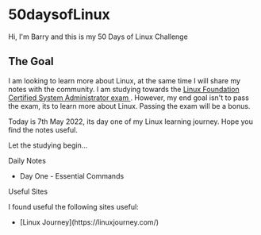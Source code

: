 # 50daysofLinux

Hi, I'm Barry and this is my 50 Days of Linux Challenge

## The Goal
I am looking to learn more about Linux, at the same time I will share my notes with the community. I am studying towards the [Linux Foundation Certified System Administrator exam ](https://training.linuxfoundation.org/certification/linux-foundation-certified-sysadmin-lfcs/). However, my end goal isn't to pass the exam, its to learn more about Linux. Passing the exam will be a bonus.

Today is 7th May 2022, its day one of my Linux learning journey. Hope you find the notes useful.

Let the studying begin...

Daily Notes


<ul>
  <li>Day One - Essential Commands</li>
</ul>


Useful Sites

I found useful the following sites useful:

<ul>
   <li>[Linux Journey](https://linuxjourney.com/)</li>
</ul>